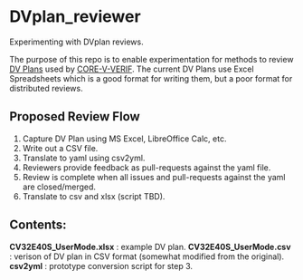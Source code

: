# DVplan_reviewer
Experimenting with DVplan reviews.

The purpose of this repo is to enable experimentation for methods to review
[DV Plans](https://github.com/openhwgroup/core-v-verif/tree/master/docs/VerifPlans#verification-plans)
used by [CORE-V-VERIF](https://github.com/openhwgroup/core-v-core).
The current DV Plans use Excel Spreadsheets which is a good format for writing them, but a poor format for distributed reviews.

## Proposed Review Flow
1. Capture DV Plan using MS Excel, LibreOffice Calc, etc.
2. Write out a CSV file.
3. Translate to yaml using csv2yml.
4. Reviewers provide feedback as pull-requests against the yaml file.
5. Review is complete when all issues and pull-requests against the yaml are closed/merged.
6. Translate to csv and xlsx (script TBD).

## Contents:

**CV32E40S_UserMode.xlsx** : example DV plan.
**CV32E40S_UserMode.csv**  : verison of DV plan in CSV format (somewhat modified from the original).
**csv2yml** : prototype conversion script for step 3.
